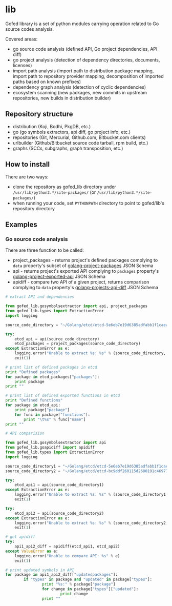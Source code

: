 # lib
Gofed library is a set of python modules carrying operation related to Go source codes analysis.

Covered areas:
- go source code analysis (defined API, Go project dependencies, API diff)
- go project analysis (detection of dependency directories, documents, licenses)
- import path analysis (import path to distribution package mapping, import path to repository provider mapping, decomposition of imported paths based on known prefixes)
- dependency graph analysis (detection of cyclic dependencies)
- ecosystem scanning (new packages, new commits in upstream repositories, new builds in distribution builder)

## Repository structure

* distribution (Koji, Bodhi, PkgDB, etc.)
* go (go symbols extractors, api diff, go project info, etc.)
* repositories (Git, Mercurial, Github.com, Bitbucket.com clients)
* urlbuilder (Github/Bitbucket source code tarball, rpm build, etc.)
* graphs (SCCs, subgraphs, graph transposition, etc.)

## How to install

There are two ways:

* clone the repository as gofed_lib directory under ``/usr/lib/python2.*/site-packages/`` (or ``/usr/lib/python3.*/site-packages/``)
* when running your code, set ``PYTHONPATH`` directory to point to gofed/lib's repository directory

## Examples

### Go source code analysis

There are three function to be called:

* project_packages - returns project's defined packages complying to ``data`` property's subset of [golang-project-packages](https://github.com/gofed/infra/blob/master/system/artefacts/schemas/golang-project-packages.json) JSON Schema
* api - returns project's exported API complying to ``packages`` property's [golang-project-exported-api](https://github.com/gofed/infra/blob/master/system/artefacts/schemas/golang-project-exported-api.json) JSON Schema
* apidiff - compare two API of a given project, returns comparison complying to ``data`` property's [golang-projects-api-diff](https://github.com/gofed/infra/blob/master/system/artefacts/schemas/golang-projects-api-diff.json) JSON Schema

```python
# extract API and dependencies

from gofed_lib.gosymbolsextractor import api, project_packages
from gofed_lib.types import ExtractionError
import logging

source_code_directory = "~/Golang/etcd/etcd-5e6eb7e19d6385adfabb1f1caea03e732f9348ad"

try:
	etcd_api = api(source_code_directory)
	etcd_packages = project_packages(source_code_directory)
except ExtractionError as e:
	logging.error("Unable to extract %s: %s" % (source_code_directory, e))
	exit(1)

# print list of defined packages in etcd
print "Defined packages"
for package in etcd_packages["packages"]:
	print package
print ""

# print list of defined exported functions in etcd
print "Defined functions"
for package in etcd_api:
	print package["package"]
	for func in package["functions"]:
		print "\t%s" % func["name"]
print ""
```

```python
# API comparision

from gofed_lib.gosymbolsextractor import api
from gofed_lib.goapidiff import apidiff
from gofed_lib.types import ExtractionError
import logging

source_code_directory1 = "~/Golang/etcd/etcd-5e6eb7e19d6385adfabb1f1caea03e732f9348ad"
source_code_directory2 = "~/Golang/etcd/etcd-bc9ddf260115d2680191c46977ae72b837785472"

try:
	etcd_api1 = api(source_code_directory1)
except ExtractionError as e:
	logging.error("Unable to extract %s: %s" % (source_code_directory1, e))
	exit(1)

try:
	etcd_api2 = api(source_code_directory2)
except ExtractionError as e:
	logging.error("Unable to extract %s: %s" % (source_code_directory2, e))
	exit(1)

# get apidiff
try:
	api1_api2_diff = apidiff(etcd_api1, etcd_api2)
except ValueError as e:
	logging.error("Unable to compare API: %s" % e)
	exit(1)

# print updated symbols in API
for package in api1_api2_diff["updatedpackages"]:
        if "types" in package and "updated" in package["types"]:
                print "%s:" % package["package"]
                for change in package["types"]["updated"]:
                        print change
                print ""
```
